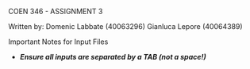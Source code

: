 COEN 346 - ASSIGNMENT 3

Written by:
Domenic Labbate (40063296)
Gianluca Lepore (40064389)

Important Notes for Input Files
- *****Ensure all inputs are separated by a TAB (not a space!)*****

